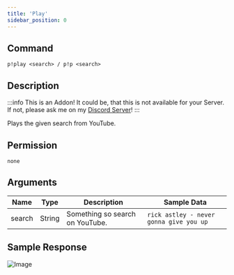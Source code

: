 ```yaml
---
title: 'Play'
sidebar_position: 0
---
```


## Command
```
p!play <search> / p!p <search>
```

## Description
:::info
This is an Addon! It could be, that this is not available for your Server. If not, please ask me on my [Discord Server](https://discord.gg/rsTpm8e)!
:::

Plays the given search from YouTube.

## Permission
`none`

## Arguments
| Name | Type | Description | Sample Data |
| ---- | ---- | ----------- | ----------- |
| search | String | Something so search on YouTube. | `rick astley - never gonna give you up` |

## Sample Response
![Image](https://cdn.herrtxbias.net/Discord_6QQZsCdHph.png)
